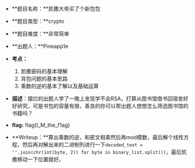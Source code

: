 - **题目名称：**凯撒大帝买了个新包包

- **题目类型：**crypto

- **题目难度：**非常简单

- **出题人：**Pineapp1e

- **考点：**

  1. 凯撒密码的基本理解
  2. 背包问题的基本思路
  3. 乘数的逆的基本了解以及基础运算

- **描述**：摆烂的出题人学了一晚上发现学不会RSA，打算从图书馆借书回宿舍好好研究，可是书包的容量有限，善良的你可以帮出题人想想怎么筛选图书馆的书籍吗？

- **flag:** flag{I_M_the_f1ag}

- **Writeup：**算出乘数的逆，和密文相乘然后再mod模数，最后解个线性方程，然后再对解出来的二进制列进行一下`decoded_text = ''.join(chr(int(byte, 2)) for byte in binary_list.split())`，最后凯撒移动一下位置就好。

  

  

